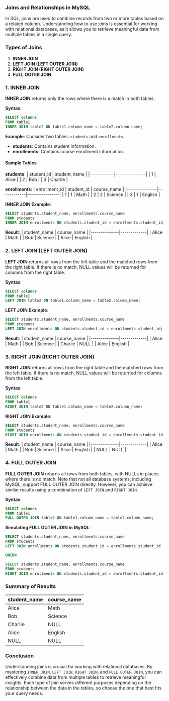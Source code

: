 ### Joins and Relationships in MySQL

In SQL, joins are used to combine records from two or more tables based on a related column. Understanding how to use joins is essential for working with relational databases, as it allows you to retrieve meaningful data from multiple tables in a single query.

### Types of Joins

1. **INNER JOIN**
2. **LEFT JOIN (LEFT OUTER JOIN)**
3. **RIGHT JOIN (RIGHT OUTER JOIN)**
4. **FULL OUTER JOIN**

### 1. INNER JOIN

**INNER JOIN** returns only the rows where there is a match in both tables.

**Syntax**:
```sql
SELECT columns
FROM table1
INNER JOIN table2 ON table1.column_name = table2.column_name;
```

**Example**: Consider two tables: `students` and `enrollments`.

- **students**: Contains student information.
- **enrollments**: Contains course enrollment information.

#### Sample Tables

**students**:
| student_id | student_name |
|------------|---------------|
| 1          | Alice         |
| 2          | Bob           |
| 3          | Charlie       |

**enrollments**:
| enrollment_id | student_id | course_name   |
|---------------|------------|----------------|
| 1             | 1          | Math           |
| 2             | 2          | Science        |
| 3             | 1          | English        |

**INNER JOIN Example**:
```sql
SELECT students.student_name, enrollments.course_name
FROM students
INNER JOIN enrollments ON students.student_id = enrollments.student_id;
```

**Result**:
| student_name | course_name |
|--------------|-------------|
| Alice        | Math        |
| Bob          | Science     |
| Alice        | English     |

### 2. LEFT JOIN (LEFT OUTER JOIN)

**LEFT JOIN** returns all rows from the left table and the matched rows from the right table. If there is no match, NULL values will be returned for columns from the right table.

**Syntax**:
```sql
SELECT columns
FROM table1
LEFT JOIN table2 ON table1.column_name = table2.column_name;
```

**LEFT JOIN Example**:
```sql
SELECT students.student_name, enrollments.course_name
FROM students
LEFT JOIN enrollments ON students.student_id = enrollments.student_id;
```

**Result**:
| student_name | course_name |
|--------------|-------------|
| Alice        | Math        |
| Bob          | Science     |
| Charlie      | NULL        |
| Alice        | English     |

### 3. RIGHT JOIN (RIGHT OUTER JOIN)

**RIGHT JOIN** returns all rows from the right table and the matched rows from the left table. If there is no match, NULL values will be returned for columns from the left table.

**Syntax**:
```sql
SELECT columns
FROM table1
RIGHT JOIN table2 ON table1.column_name = table2.column_name;
```

**RIGHT JOIN Example**:
```sql
SELECT students.student_name, enrollments.course_name
FROM students
RIGHT JOIN enrollments ON students.student_id = enrollments.student_id;
```

**Result**:
| student_name | course_name |
|--------------|-------------|
| Alice        | Math        |
| Bob          | Science     |
| Alice        | English     |
| NULL         | NULL        |

### 4. FULL OUTER JOIN

**FULL OUTER JOIN** returns all rows from both tables, with NULLs in places where there is no match. Note that not all database systems, including MySQL, support FULL OUTER JOIN directly. However, you can achieve similar results using a combination of `LEFT JOIN` and `RIGHT JOIN`.

**Syntax**:
```sql
SELECT columns
FROM table1
FULL OUTER JOIN table2 ON table1.column_name = table2.column_name;
```

**Simulating FULL OUTER JOIN in MySQL**:
```sql
SELECT students.student_name, enrollments.course_name
FROM students
LEFT JOIN enrollments ON students.student_id = enrollments.student_id

UNION

SELECT students.student_name, enrollments.course_name
FROM students
RIGHT JOIN enrollments ON students.student_id = enrollments.student_id;
```

### Summary of Results

| student_name | course_name |
|--------------|-------------|
| Alice        | Math        |
| Bob          | Science     |
| Charlie      | NULL        |
| Alice        | English     |
| NULL         | NULL        |

### Conclusion

Understanding joins is crucial for working with relational databases. By mastering `INNER JOIN`, `LEFT JOIN`, `RIGHT JOIN`, and `FULL OUTER JOIN`, you can effectively combine data from multiple tables to retrieve meaningful insights. Each type of join serves different purposes depending on the relationship between the data in the tables, so choose the one that best fits your query needs.
